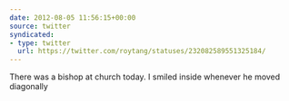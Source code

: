```yaml
---
date: 2012-08-05 11:56:15+00:00
source: twitter
syndicated:
- type: twitter
  url: https://twitter.com/roytang/statuses/232082589551325184/
---
```


There was a bishop at church today. I smiled inside whenever he moved diagonally